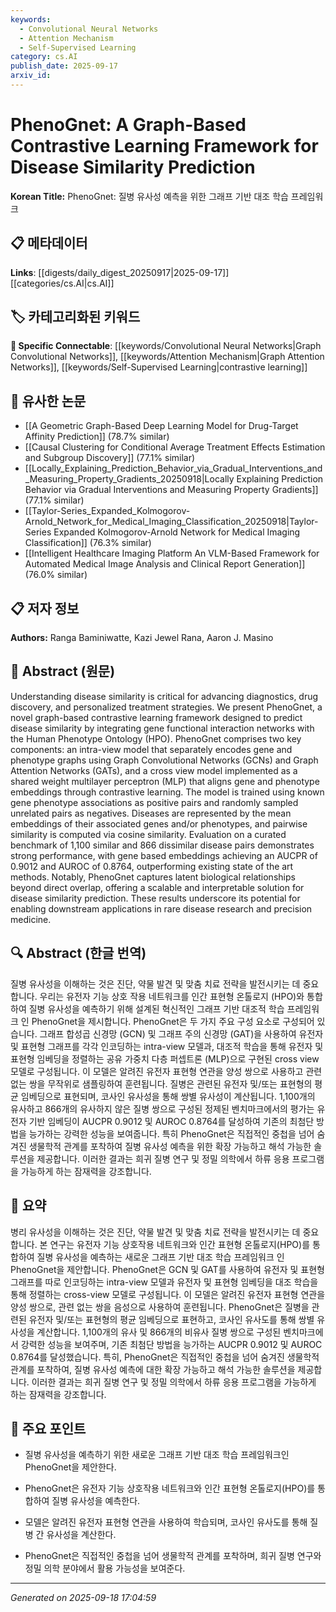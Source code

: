 ```yaml
---
keywords:
  - Convolutional Neural Networks
  - Attention Mechanism
  - Self-Supervised Learning
category: cs.AI
publish_date: 2025-09-17
arxiv_id:
---
```


<!-- KEYWORD_LINKING_METADATA:
{
  "processed_timestamp": "2025-09-22 22:48:00.465029",
  "vocabulary_version": "1.0",
  "selected_keywords": [
    "Convolutional Neural Networks",
    "Attention Mechanism",
    "Self-Supervised Learning"
  ],
  "rejected_keywords": [
    "Human Phenotype Ontology",
    "Gene Interaction Networks"
  ],
  "similarity_scores": {
    "Convolutional Neural Networks": 0.82,
    "Attention Mechanism": 0.79,
    "Self-Supervised Learning": 0.78
  },
  "extraction_method": "AI_prompt_based",
  "budget_applied": true
}
-->


# PhenoGnet: A Graph-Based Contrastive Learning Framework for Disease Similarity Prediction

**Korean Title:** PhenoGnet: 질병 유사성 예측을 위한 그래프 기반 대조 학습 프레임워크

## 📋 메타데이터

**Links**: [[digests/daily_digest_20250917|2025-09-17]]      [[categories/cs.AI|cs.AI]]

## 🏷️ 카테고리화된 키워드
**🔗 Specific Connectable**: [[keywords/Convolutional Neural Networks|Graph Convolutional Networks]], [[keywords/Attention Mechanism|Graph Attention Networks]], [[keywords/Self-Supervised Learning|contrastive learning]]

## 🔗 유사한 논문
- [[A Geometric Graph-Based Deep Learning Model for Drug-Target Affinity Prediction]] (78.7% similar)
- [[Causal Clustering for Conditional Average Treatment Effects Estimation and Subgroup Discovery]] (77.1% similar)
- [[Locally_Explaining_Prediction_Behavior_via_Gradual_Interventions_and_Measuring_Property_Gradients_20250918|Locally Explaining Prediction Behavior via Gradual Interventions and Measuring Property Gradients]] (77.1% similar)
- [[Taylor-Series_Expanded_Kolmogorov-Arnold_Network_for_Medical_Imaging_Classification_20250918|Taylor-Series Expanded Kolmogorov-Arnold Network for Medical Imaging Classification]] (76.3% similar)
- [[Intelligent Healthcare Imaging Platform An VLM-Based Framework for Automated Medical Image Analysis and Clinical Report Generation]] (76.0% similar)

## 📋 저자 정보

**Authors:** Ranga Baminiwatte, Kazi Jewel Rana, Aaron J. Masino

## 📄 Abstract (원문)

Understanding disease similarity is critical for advancing diagnostics, drug
discovery, and personalized treatment strategies. We present PhenoGnet, a novel
graph-based contrastive learning framework designed to predict disease
similarity by integrating gene functional interaction networks with the Human
Phenotype Ontology (HPO). PhenoGnet comprises two key components: an intra-view
model that separately encodes gene and phenotype graphs using Graph
Convolutional Networks (GCNs) and Graph Attention Networks (GATs), and a cross
view model implemented as a shared weight multilayer perceptron (MLP) that
aligns gene and phenotype embeddings through contrastive learning. The model is
trained using known gene phenotype associations as positive pairs and randomly
sampled unrelated pairs as negatives. Diseases are represented by the mean
embeddings of their associated genes and/or phenotypes, and pairwise similarity
is computed via cosine similarity. Evaluation on a curated benchmark of 1,100
similar and 866 dissimilar disease pairs demonstrates strong performance, with
gene based embeddings achieving an AUCPR of 0.9012 and AUROC of 0.8764,
outperforming existing state of the art methods. Notably, PhenoGnet captures
latent biological relationships beyond direct overlap, offering a scalable and
interpretable solution for disease similarity prediction. These results
underscore its potential for enabling downstream applications in rare disease
research and precision medicine.

## 🔍 Abstract (한글 번역)

질병 유사성을 이해하는 것은 진단, 약물 발견 및 맞춤 치료 전략을 발전시키는 데 중요합니다. 우리는 유전자 기능 상호 작용 네트워크를 인간 표현형 온톨로지 (HPO)와 통합하여 질병 유사성을 예측하기 위해 설계된 혁신적인 그래프 기반 대조적 학습 프레임워크 인 PhenoGnet을 제시합니다. PhenoGnet은 두 가지 주요 구성 요소로 구성되어 있습니다. 그래프 합성곱 신경망 (GCN) 및 그래프 주의 신경망 (GAT)을 사용하여 유전자 및 표현형 그래프를 각각 인코딩하는 intra-view 모델과, 대조적 학습을 통해 유전자 및 표현형 임베딩을 정렬하는 공유 가중치 다층 퍼셉트론 (MLP)으로 구현된 cross view 모델로 구성됩니다. 이 모델은 알려진 유전자 표현형 연관을 양성 쌍으로 사용하고 관련 없는 쌍을 무작위로 샘플링하여 훈련됩니다. 질병은 관련된 유전자 및/또는 표현형의 평균 임베딩으로 표현되며, 코사인 유사성을 통해 쌍별 유사성이 계산됩니다. 1,100개의 유사하고 866개의 유사하지 않은 질병 쌍으로 구성된 정제된 벤치마크에서의 평가는 유전자 기반 임베딩이 AUCPR 0.9012 및 AUROC 0.8764를 달성하여 기존의 최첨단 방법을 능가하는 강력한 성능을 보여줍니다. 특히 PhenoGnet은 직접적인 중첩을 넘어 숨겨진 생물학적 관계를 포착하여 질병 유사성 예측을 위한 확장 가능하고 해석 가능한 솔루션을 제공합니다. 이러한 결과는 희귀 질병 연구 및 정밀 의학에서 하류 응용 프로그램을 가능하게 하는 잠재력을 강조합니다.

## 📝 요약

병리 유사성을 이해하는 것은 진단, 약물 발견 및 맞춤 치료 전략을 발전시키는 데 중요합니다. 본 연구는 유전자 기능 상호작용 네트워크와 인간 표현형 온톨로지(HPO)를 통합하여 질병 유사성을 예측하는 새로운 그래프 기반 대조 학습 프레임워크 인 PhenoGnet을 제안합니다. PhenoGnet은 GCN 및 GAT를 사용하여 유전자 및 표현형 그래프를 따로 인코딩하는 intra-view 모델과 유전자 및 표현형 임베딩을 대조 학습을 통해 정렬하는 cross-view 모델로 구성됩니다. 이 모델은 알려진 유전자 표현형 연관을 양성 쌍으로, 관련 없는 쌍을 음성으로 사용하여 훈련됩니다. PhenoGnet은 질병을 관련된 유전자 및/또는 표현형의 평균 임베딩으로 표현하고, 코사인 유사도를 통해 쌍별 유사성을 계산합니다. 1,100개의 유사 및 866개의 비유사 질병 쌍으로 구성된 벤치마크에서 강력한 성능을 보여주며, 기존 최첨단 방법을 능가하는 AUCPR 0.9012 및 AUROC 0.8764를 달성했습니다. 특히, PhenoGnet은 직접적인 중첩을 넘어 숨겨진 생물학적 관계를 포착하여, 질병 유사성 예측에 대한 확장 가능하고 해석 가능한 솔루션을 제공합니다. 이러한 결과는 희귀 질병 연구 및 정밀 의학에서 하류 응용 프로그램을 가능하게 하는 잠재력을 강조합니다.

## 🎯 주요 포인트

- 질병 유사성을 예측하기 위한 새로운 그래프 기반 대조 학습 프레임워크인 PhenoGnet을 제안한다.

- PhenoGnet은 유전자 기능 상호작용 네트워크와 인간 표현형 온톨로지(HPO)를 통합하여 질병 유사성을 예측한다.

- 모델은 알려진 유전자 표현형 연관을 사용하여 학습되며, 코사인 유사도를 통해 질병 간 유사성을 계산한다.

- PhenoGnet은 직접적인 중첩을 넘어 생물학적 관계를 포착하며, 희귀 질병 연구와 정밀 의학 분야에서 활용 가능성을 보여준다.

---

*Generated on 2025-09-18 17:04:59*